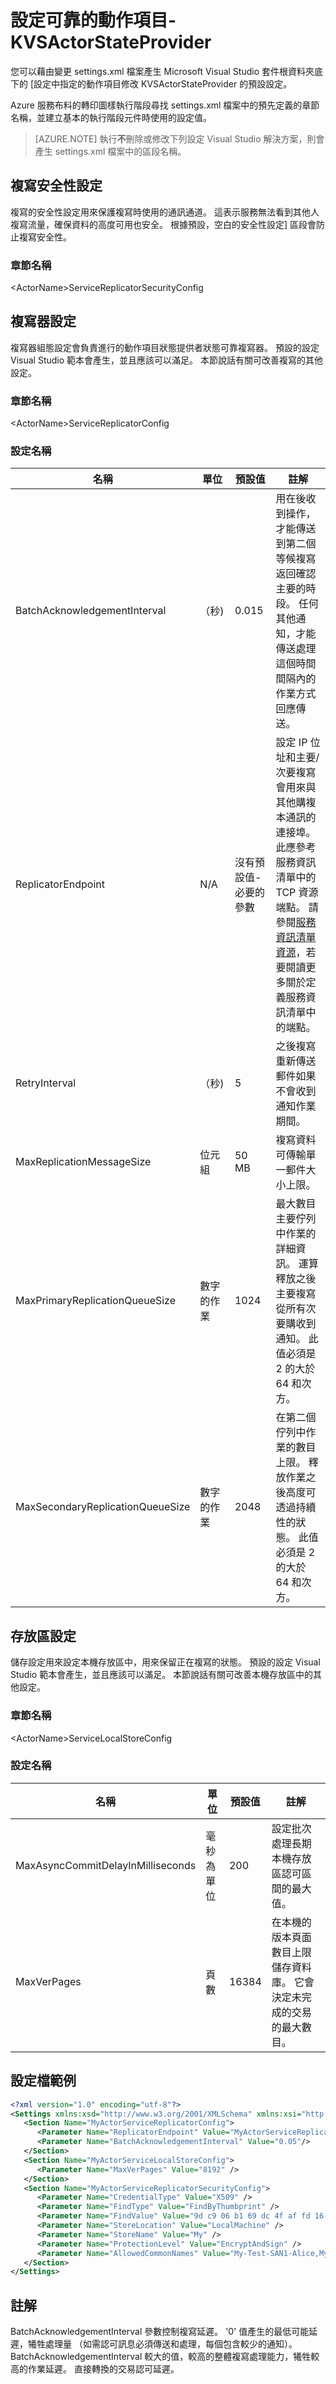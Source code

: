 <properties
   pageTitle="Azure 服務布料的轉印圖樣可靠動作項目 KVSActorStateProvider 設定的概觀 |Microsoft Azure"
   description="深入了解設定 Azure 服務布料的轉印圖樣類型 KVSActorStateProvider 的 [狀態動作項目。"
   services="Service-Fabric"
   documentationCenter=".net"
   authors="sumukhs"
   manager="timlt"
   editor=""/>

<tags
   ms.service="Service-Fabric"
   ms.devlang="dotnet"
   ms.topic="article"
   ms.tgt_pltfrm="NA"
   ms.workload="NA"
   ms.date="09/20/2016"
   ms.author="sumukhs"/>

# <a name="configuring-reliable-actors--kvsactorstateprovider"></a>設定可靠的動作項目-KVSActorStateProvider
您可以藉由變更 settings.xml 檔案產生 Microsoft Visual Studio 套件根資料夾底下的 [設定中指定的動作項目修改 KVSActorStateProvider 的預設設定。

Azure 服務布料的轉印圖樣執行階段尋找 settings.xml 檔案中的預先定義的章節名稱，並建立基本的執行階段元件時使用的設定值。

>[AZURE.NOTE] 執行**不**刪除或修改下列設定 Visual Studio 解決方案，則會產生 settings.xml 檔案中的區段名稱。

## <a name="replicator-security-configuration"></a>複寫安全性設定
複寫的安全性設定用來保護複寫時使用的通訊通道。 這表示服務無法看到其他人複寫流量，確保資料的高度可用也安全。
根據預設，空白的安全性設定] 區段會防止複寫安全性。

### <a name="section-name"></a>章節名稱
&lt;ActorName&gt;ServiceReplicatorSecurityConfig

## <a name="replicator-configuration"></a>複寫器設定
複寫器組態設定會負責進行的動作項目狀態提供者狀態可靠複寫器。
預設的設定 Visual Studio 範本會產生，並且應該可以滿足。 本節說話有關可改善複寫的其他設定。

### <a name="section-name"></a>章節名稱
&lt;ActorName&gt;ServiceReplicatorConfig

### <a name="configuration-names"></a>設定名稱

|名稱|單位|預設值|註解|
|----|----|-------------|-------|
|BatchAcknowledgementInterval|（秒)|0.015|用在後收到操作，才能傳送到第二個等候複寫返回確認主要的時段。 任何其他通知，才能傳送處理這個時間間隔內的作業方式回應傳送。|
|ReplicatorEndpoint|N/A|沒有預設值-必要的參數|設定 IP 位址和主要/次要複寫會用來與其他購複本通訊的連接埠。 此應參考服務資訊清單中的 TCP 資源端點。 請參閱[服務資訊清單資源](service-fabric-service-manifest-resources.md)，若要閱讀更多關於定義服務資訊清單中的端點。 |
|RetryInterval|（秒)|5|之後複寫重新傳送郵件如果不會收到通知作業期間。|
|MaxReplicationMessageSize|位元組|50 MB|複寫資料可傳輸單一郵件大小上限。|
|MaxPrimaryReplicationQueueSize|數字的作業|1024|最大數目主要佇列中作業的詳細資訊。 運算釋放之後主要複寫從所有次要購收到通知。 此值必須是 2 的大於 64 和次方。|
|MaxSecondaryReplicationQueueSize|數字的作業|2048|在第二個佇列中作業的數目上限。 釋放作業之後高度可透過持續性的狀態。 此值必須是 2 的大於 64 和次方。|

## <a name="store-configuration"></a>存放區設定
儲存設定用來設定本機存放區中，用來保留正在複寫的狀態。
預設的設定 Visual Studio 範本會產生，並且應該可以滿足。 本節說話有關可改善本機存放區中的其他設定。

### <a name="section-name"></a>章節名稱
&lt;ActorName&gt;ServiceLocalStoreConfig

### <a name="configuration-names"></a>設定名稱

|名稱|單位|預設值|註解|
|----|----|-------------|-------|
|MaxAsyncCommitDelayInMilliseconds|毫秒為單位|200|設定批次處理長期本機存放區認可區間的最大值。|
|MaxVerPages|頁數|16384|在本機的版本頁面數目上限儲存資料庫。 它會決定未完成的交易的最大數目。|

## <a name="sample-configuration-file"></a>設定檔範例

```xml
<?xml version="1.0" encoding="utf-8"?>
<Settings xmlns:xsd="http://www.w3.org/2001/XMLSchema" xmlns:xsi="http://www.w3.org/2001/XMLSchema-instance" xmlns="http://schemas.microsoft.com/2011/01/fabric">
   <Section Name="MyActorServiceReplicatorConfig">
      <Parameter Name="ReplicatorEndpoint" Value="MyActorServiceReplicatorEndpoint" />
      <Parameter Name="BatchAcknowledgementInterval" Value="0.05"/>
   </Section>
   <Section Name="MyActorServiceLocalStoreConfig">
      <Parameter Name="MaxVerPages" Value="8192" />
   </Section>
   <Section Name="MyActorServiceReplicatorSecurityConfig">
      <Parameter Name="CredentialType" Value="X509" />
      <Parameter Name="FindType" Value="FindByThumbprint" />
      <Parameter Name="FindValue" Value="9d c9 06 b1 69 dc 4f af fd 16 97 ac 78 1e 80 67 90 74 9d 2f" />
      <Parameter Name="StoreLocation" Value="LocalMachine" />
      <Parameter Name="StoreName" Value="My" />
      <Parameter Name="ProtectionLevel" Value="EncryptAndSign" />
      <Parameter Name="AllowedCommonNames" Value="My-Test-SAN1-Alice,My-Test-SAN1-Bob" />
   </Section>
</Settings>
```
## <a name="remarks"></a>註解

BatchAcknowledgementInterval 參數控制複寫延遲。 '0' 值產生的最低可能延遲，犧牲處理量 （如需認可訊息必須傳送和處理，每個包含較少的通知）。
BatchAcknowledgementInterval 較大的值，較高的整體複寫處理能力，犧牲較高的作業延遲。 直接轉換的交易認可延遲。
